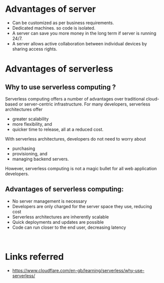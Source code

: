 # Advantages of server

- Can be customized as per business requirements.
- Dedicated machines. so code is isolated.
- A server can save you more money in the long term if server is running 24/7.
- A server allows active collaboration between individual devices by sharing access rights.


# Advantages of serverless

## Why to use serverless computing ?

Serverless computing offers a number of advantages over traditional cloud-based or server-centric infrastructure. For many developers, serverless architectures offer

- greater scalability
- more flexibility, and
- quicker time to release, all at a reduced cost.

With serverless architectures, developers do not need to worry about

- purchasing
- provisioning, and
- managing backend servers.

However, serverless computing is not a magic bullet for all web application developers.


## Advantages of serverless computing:

- No server management is necessary
- Developers are only charged for the server space they use, reducing cost
- Serverless architectures are inherently scalable
- Quick deployments and updates are possible
- Code can run closer to the end user, decreasing latency

<br>





# Links referred

- https://www.cloudflare.com/en-gb/learning/serverless/why-use-serverless/
